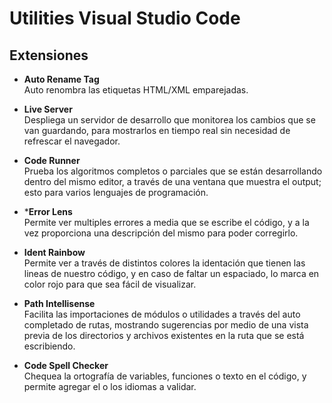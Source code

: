 # **Utilities Visual Studio Code**

## **Extensiones**  

* **Auto Rename Tag**  
Auto renombra las etiquetas HTML/XML emparejadas.  

* **Live Server**  
Despliega un servidor de desarrollo que monitorea los cambios que se van guardando, para mostrarlos en tiempo real sin necesidad de refrescar el navegador.  

* **Code Runner**  
Prueba los algoritmos completos o parciales que se están desarrollando dentro del mismo editor, a través de una ventana que muestra el output; esto para varios lenguajes de programación.  

* ***Error Lens**  
Permite ver multiples errores a media que se escribe el código, y a la vez proporciona una descripción del mismo para poder corregirlo.  

* **Ident Rainbow**  
Permite ver a través de distintos colores la identación que tienen las lineas de nuestro código, y en caso de faltar un espaciado, lo marca en color rojo para que sea fácil de visualizar.  

* **Path Intellisense**  
Facilita las importaciones de módulos o utilidades a través del auto completado de rutas, mostrando sugerencias por medio de una vista previa de los directorios y archivos existentes en la ruta que se está escribiendo.  

* **Code Spell Checker**  
Chequea la ortografía de variables, funciones o texto en el código, y permite agregar el o los idiomas a validar.  
